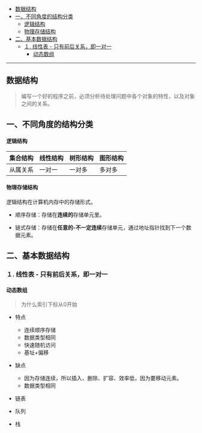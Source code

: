 
<!-- vim-markdown-toc GFM -->

- [数据结构](#数据结构)
- [一、不同角度的结构分类](#一不同角度的结构分类)
    - [逻辑结构](#逻辑结构)
    - [物理存储结构](#物理存储结构)
- [二、基本数据结构](#二基本数据结构)
  - [１. 线性表 - 只有前后关系，即一对一](#-线性表---只有前后关系即一对一)
    - [动态数组](#动态数组)

<!-- vim-markdown-toc -->

---


## 数据结构

> 编写一个好的程序之前，必须分析待处理问题中各个对象的特性，以及对象之间的关系。


## 一、不同角度的结构分类

#### 逻辑结构
| 集合结构 | 线性结构 | 树形结构 | 图形结构 |
|----------|----------|----------|----------|
| 从属关系 | 一对一   | 一对多   | 多对多   |


#### 物理存储结构
逻辑结构在计算机内存中的存储形式。
- 顺序存储：存储在**连续的**存储单元里。

- 链式存储：存储在**任意的-不一定连续**存储单元，通过地址指针找到下一个数据元素。


## 二、基本数据结构

### １. 线性表 - 只有前后关系，即一对一

#### 动态数组 
> 为什么索引下标从0开始
- 特点
  - 连续顺序存储
  - 数据类型相同
  - 快速随机访问
  - 基址+偏移

- 缺点
  - 因为存储连续，所以插入、删除、扩容、效率低，因为要移动元素。
  - 数据类型相同

- 链表

- 队列

- 栈


